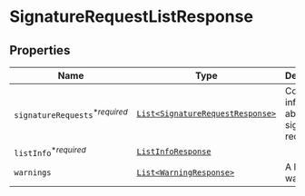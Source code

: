 

# SignatureRequestListResponse



## Properties

| Name | Type | Description | Notes |
|------------ | ------------- | ------------- | -------------|
| `signatureRequests`<sup>*_required_</sup> | [```List<SignatureRequestResponse>```](SignatureRequestResponse.md) |  Contains information about signature requests.  |  |
| `listInfo`<sup>*_required_</sup> | [```ListInfoResponse```](ListInfoResponse.md) |    |  |
| `warnings` | [```List<WarningResponse>```](WarningResponse.md) |  A list of warnings.  |  |



